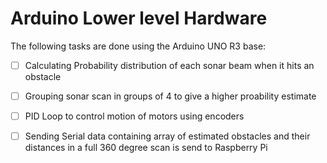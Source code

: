 Arduino Lower level Hardware
==============================

The following tasks are done using the Arduino UNO R3 base:

- [ ] Calculating Probability distribution of each sonar beam when it hits an obstacle

- [ ] Grouping sonar scan in groups of 4 to give a higher proability estimate

- [ ] PID Loop to control motion of motors using encoders

- [ ] Sending Serial data containing array of estimated obstacles and their distances in a full 360 degree scan is send to Raspberry Pi
